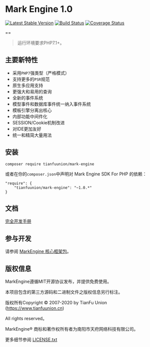 Mark Engine 1.0
===============

[![Latest Stable Version](https://poser.pugx.org/tianfuunion/mark-auth/v/stable)](https://packagist.org/packages/tianfuunion/mark-auth)
[![Build Status](https://travis-ci.org/tianfuunion/mark-auth.svg?branch=master)](https://travis-ci.org/tianfuunion/mark-auth)
[![Coverage Status](https://coveralls.io/repos/github/tianfuunion/mark-auth/badge.svg?branch=master)](https://coveralls.io/github/aliyun/mark-auth?branch=master)
  
==

> 运行环境要求PHP7.1+。

## 主要新特性

* 采用`PHP7`强类型（严格模式）
* 支持更多的`PSR`规范
* 原生多应用支持
* 更强大和易用的查询
* 全新的事件系统
* 模型事件和数据库事件统一纳入事件系统
* 模板引擎分离出核心
* 内部功能中间件化
* SESSION/Cookie机制改进
* 对IDE更加友好
* 统一和精简大量用法

## 安装
~~~
composer require tianfuunion/mark-engine
~~~
或者在你的`composer.json`中声明对 Mark Engine SDK For PHP 的依赖：
~~~
"require": {
    "tianfuunion/mark-engine": "~1.0.*"
}
~~~

## 文档

[完全开发手册](https://www.kancloud.cn/tianfuunion/markengine/content)

## 参与开发

请参阅 [MarkEngine 核心框架包](https://github.com/tianfuunion/mark-engine)。

## 版权信息

MarkEngine遵循MIT开源协议发布，并提供免费使用。

本项目包含的第三方源码和二进制文件之版权信息另行标注。

版权所有Copyright © 2007-2020 by TianFu Union (https://www.tianfuunion.cn)

All rights reserved。

MarkEngine® 商标和著作权所有者为南阳市天府网络科技有限公司。

更多细节参阅 [LICENSE.txt](https://github.com/tianfuunion/mark-engine/LICENSE.txt)
